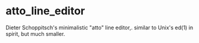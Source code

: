 # atto_line_editor
Dieter Schoppitsch's minimalistic "atto" line editor,. similar to Unix's ed(1) in spirit, but much smaller.
